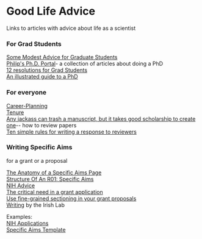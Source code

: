 # Good Life Advice
Links to articles with advice about life as a scientist

### For Grad Students
[Some Modest Advice for Graduate Students](https://stearnslab.yale.edu/some-modest-advice-graduate-students)\
[Philip's Ph.D. Portal](http://pgbovine.net/phd.htm)- a collection of articles about doing a PhD\
[12 resolutions for Grad Students](http://matt.might.net/articles/grad-student-resolutions/)\
[An illustrated guide to a PhD](http://matt.might.net/articles/phd-school-in-pictures/)

### For everyone
[Career-Planning](https://github.com/jtleek/careerplanning)\
[Tenure](http://matt.might.net/articles/tenure/)\
[Any jackass can trash a manuscript, but it takes good scholarship to create one](http://www.molbiolcell.org/content/22/5/525.full)-- how to review papers\
[Ten simple rules for writing a response to reviewers](http://journals.plos.org/ploscompbiol/article?id=10.1371/journal.pcbi.1005730)

### Writing Specific Aims
for a grant or a proposal

[The Anatomy of a Specific Aims Page](http://www.biosciencewriters.com/NIH-Grant-Applications-The-Anatomy-of-a-Specific-Aims-Page.aspx)\
[Structure Of An R01: Specific Aims](http://drugmonkey.scientopia.org/2009/03/20/repost-structure-of-an-r01-specific-aims/)\
[NIH Advice](https://www.niaid.nih.gov/grants-contracts/draft-specific-aims)\
[The critical need in a grant application](http://serialmentor.com/blog/2013/10/17/the-critical-need-in-a-grant-application)\
[Use fine-grained sectioning in your grant proposals](http://serialmentor.com/blog/2013/10/28/use-fine-grained-sectioning-in-your-grant-proposals)\
[Writing](https://my.vanderbilt.edu/irishlab/internal/writing/) by the Irish Lab

Examples:\
[NIH Applications](https://www.niaid.nih.gov/grants-contracts/sample-applications)\
[Specific Aims Template](https://github.com/CapraLab/resources/blob/master/external_resources/Specific_Aims_Template.pdf)
